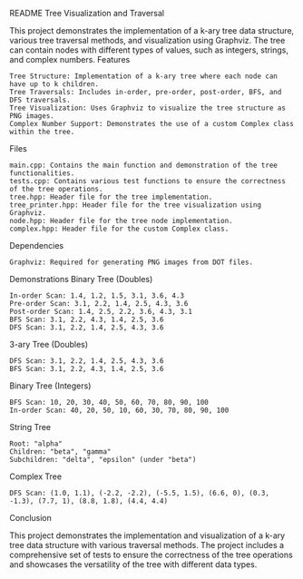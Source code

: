 README
Tree Visualization and Traversal

This project demonstrates the implementation of a k-ary tree data structure, various tree traversal methods, and visualization using Graphviz. The tree can contain nodes with different types of values, such as integers, strings, and complex numbers.
Features

    Tree Structure: Implementation of a k-ary tree where each node can have up to k children.
    Tree Traversals: Includes in-order, pre-order, post-order, BFS, and DFS traversals.
    Tree Visualization: Uses Graphviz to visualize the tree structure as PNG images.
    Complex Number Support: Demonstrates the use of a custom Complex class within the tree.

Files

    main.cpp: Contains the main function and demonstration of the tree functionalities.
    tests.cpp: Contains various test functions to ensure the correctness of the tree operations.
    tree.hpp: Header file for the tree implementation.
    tree_printer.hpp: Header file for the tree visualization using Graphviz.
    node.hpp: Header file for the tree node implementation.
    complex.hpp: Header file for the custom Complex class.

Dependencies

    Graphviz: Required for generating PNG images from DOT files.
    
Demonstrations
Binary Tree (Doubles)

    In-order Scan: 1.4, 1.2, 1.5, 3.1, 3.6, 4.3
    Pre-order Scan: 3.1, 2.2, 1.4, 2.5, 4.3, 3.6
    Post-order Scan: 1.4, 2.5, 2.2, 3.6, 4.3, 3.1
    BFS Scan: 3.1, 2.2, 4.3, 1.4, 2.5, 3.6
    DFS Scan: 3.1, 2.2, 1.4, 2.5, 4.3, 3.6

3-ary Tree (Doubles)

    DFS Scan: 3.1, 2.2, 1.4, 2.5, 4.3, 3.6
    BFS Scan: 3.1, 2.2, 4.3, 1.4, 2.5, 3.6

Binary Tree (Integers)

    BFS Scan: 10, 20, 30, 40, 50, 60, 70, 80, 90, 100
    In-order Scan: 40, 20, 50, 10, 60, 30, 70, 80, 90, 100

String Tree

    Root: "alpha"
    Children: "beta", "gamma"
    Subchildren: "delta", "epsilon" (under "beta")

Complex Tree

    DFS Scan: (1.0, 1.1), (-2.2, -2.2), (-5.5, 1.5), (6.6, 0), (0.3, -1.3), (7.7, 1), (8.8, 1.8), (4.4, 4.4)

Conclusion

This project demonstrates the implementation and visualization of a k-ary tree data structure with various traversal methods. The project includes a comprehensive set of tests to ensure the correctness of the tree operations and showcases the versatility of the tree with different data types.
